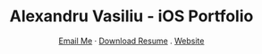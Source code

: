 <h1 align="center">
  Alexandru Vasiliu - iOS Portfolio
</h1>

<p align="center">
    <a href="mailto:alexg.vasiliu@gmail.com">Email Me</a> ·
    <a href="https://github.com/ab492/iOS-Portfolio/blob/master/Andy%20Brown%20-%20iOS%20Developer%20-%20July%202019.pdf">Download Resume</a> . 
    <a href="https://alexvasiliu.me/">Website</a>
</p>
